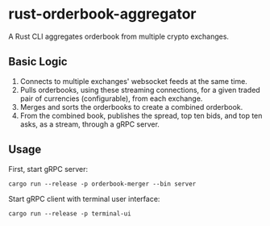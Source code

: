 # rust-orderbook-aggregator

A Rust CLI aggregates orderbook from multiple crypto exchanges.

## Basic Logic
1. Connects to multiple exchanges' websocket feeds at the same time.
2. Pulls orderbooks, using these streaming connections, for a given traded pair of currencies (configurable), from each exchange.
3. Merges and sorts the orderbooks to create a combined orderbook.
4. From the combined book, publishes the spread, top ten bids, and top ten asks, as a stream, through a gRPC server.

## Usage
First, start gRPC server:
```
cargo run --release -p orderbook-merger --bin server
```

Start gRPC client with terminal user interface:
```
cargo run --release -p terminal-ui
```
